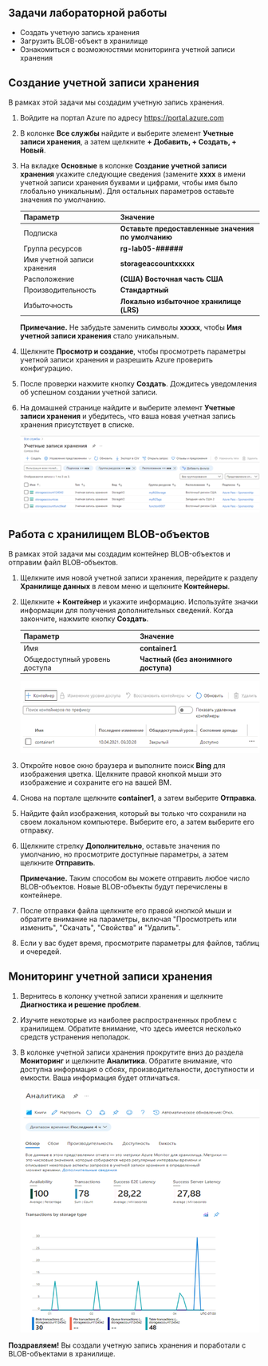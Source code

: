 ## Задачи лабораторной работы
* Создать учетную запись хранения
* Загрузить BLOB-объект в хранилище
* Ознакомиться с возможностями мониторинга учетной записи хранения

## Создание учетной записи хранения

В рамках этой задачи мы создадим учетную запись хранения.

1. Войдите на портал Azure по адресу <a href="https://portal.azure.com" target="_blank"><span style="color: #0066cc;" color="#0066cc">https://portal.azure.com</span></a>

2. В колонке **Все службы** найдите и выберите элемент **Учетные записи хранения**, а затем щелкните **+ Добавить, + Создать, + Новый**.

3. На вкладке **Основные** в колонке **Создание учетной записи хранения** укажите следующие сведения (замените **xxxx** в имени учетной записи хранения буквами и цифрами, чтобы имя было глобально уникальным). Для остальных параметров оставьте значения по умолчанию.

    | Параметр | Значение |
    | --- | --- |
    | Подписка | **Оставьте предоставленные значения по умолчанию** |
    | Группа ресурсов | **rg-lab05-######** |
    | Имя учетной записи хранения | **storageaccountxxxxx** |
    | Расположение | **(США) Восточная часть США**  |
    | Производительность | **Стандартный** |
    | Избыточность | **Локально избыточное хранилище (LRS)** |

    **Примечание.** Не забудьте заменить символы **xxxxx**, чтобы **Имя учетной записи хранения** стало уникальным.

5. Щелкните **Просмотр и создание**, чтобы просмотреть параметры учетной записи хранения и разрешить Azure проверить конфигурацию.

6. После проверки нажмите кнопку **Создать**. Дождитесь уведомления об успешном создании учетной записи.

7. На домашней странице найдите и выберите элемент **Учетные записи хранения** и убедитесь, что ваша новая учетная запись хранения присутствует в списке.

    ![Снимок экрана: вновь созданная учетная запись хранения на портале Azure.](./assets/0401.png)

## Работа с хранилищем BLOB-объектов

В рамках этой задачи мы создадим контейнер BLOB-объектов и отправим файл BLOB-объектов.

1. Щелкните имя новой учетной записи хранения, перейдите к разделу **Хранилище данных** в левом меню и щелкните **Контейнеры**.

2. Щелкните **+ Контейнер** и укажите информацию. Используйте значки информации для получения дополнительных сведений. Когда закончите, нажмите кнопку **Создать**.


    | Параметр | Значение |
    | --- | --- |
    | Имя | **container1**  |
    | Общедоступный уровень доступа| **Частный (без анонимного доступа)** |


    ![Снимок экрана: вновь созданный контейнер BLOB-объектов в учетной записи хранения на портале Azure.](./assets/0402.png)

4. Откройте новое окно браузера и выполните поиск **Bing** для изображения цветка. Щелкните правой кнопкой мыши это изображение и сохраните его на вашей ВМ.

6. Снова на портале щелкните **container1**, а затем выберите **Отправка**.

5. Найдите файл изображения, который вы только что сохранили на своем локальном компьютере. Выберите его, а затем выберите его отправку.


6. Щелкните стрелку **Дополнительно**, оставьте значения по умолчанию, но просмотрите доступные параметры, а затем щелкните **Отправить**.

    **Примечание.** Таким способом вы можете отправить любое число BLOB-объектов. Новые BLOB-объекты будут перечислены в контейнере.

7. После отправки файла щелкните его правой кнопкой мыши и обратите внимание на параметры, включая "Просмотреть или изменить", "Скачать", "Свойства" и "Удалить".

8. Если у вас будет время, просмотрите параметры для файлов, таблиц и очередей.

## Мониторинг учетной записи хранения

1. Вернитесь в колонку учетной записи хранения и щелкните **Диагностика и решение проблем**.

2. Изучите некоторые из наиболее распространенных проблем с хранилищем. Обратите внимание, что здесь имеется несколько средств устранения неполадок.

3. В колонке учетной записи хранения прокрутите вниз до раздела **Мониторинг** и щелкните **Аналитика**. Обратите внимание, что доступна информация о сбоях, производительности, доступности и емкости. Ваша информация будет отличаться.

    ![Снимок экрана: страница "Аналитика" учетной записи хранения.](./assets/0403.png)

**Поздравляем!** Вы создали учетную запись хранения и поработали с BLOB-объектами в хранилище.
